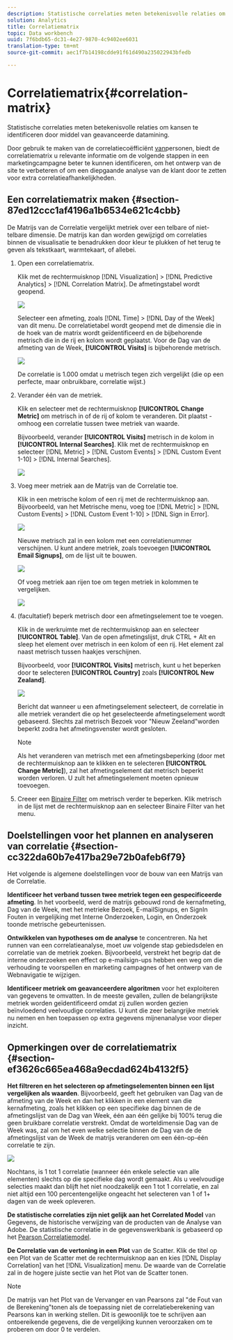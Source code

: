 ```yaml
---
description: Statistische correlaties meten betekenisvolle relaties om kansen te identificeren door middel van geavanceerde datamining.
solution: Analytics
title: Correlatiematrix
topic: Data workbench
uuid: 7f6bdb65-dc31-4e27-9870-4c9402ee6031
translation-type: tm+mt
source-git-commit: aec1f7b14198cdde91f61d490a235022943bfedb

---
```



# Correlatiematrix{#correlation-matrix}

Statistische correlaties meten betekenisvolle relaties om kansen te identificeren door middel van geavanceerde datamining.

Door gebruik te maken van de correlatiecoëfficiënt [van](../../../../home/c-get-started/c-analysis-vis/c-correlation-analysis/c-correlation-pearsons.md#concept-5996cb8c89fd4df5b47b7318e7a1d29c)personen, biedt de correlatiematrix u relevante informatie om de volgende stappen in een marketingcampagne beter te kunnen identificeren, om het ontwerp van de site te verbeteren of om een diepgaande analyse van de klant door te zetten voor extra correlatieafhankelijkheden.

## Een correlatiematrix maken {#section-87ed12ccc1af4196a1b6534e621c4cbb}

De Matrijs van de Correlatie vergelijkt metriek over een telbare of niet-telbare dimensie. De matrijs kan dan worden gewijzigd om correlaties binnen de visualisatie te benadrukken door kleur te plukken of het terug te geven als tekstkaart, warmtekaart, of allebei.

1. Open een correlatiematrix.

   Klik met de rechtermuisknop [!DNL Visualization] > [!DNL Predictive Analytics] > [!DNL Correlation Matrix]. De afmetingstabel wordt geopend.

   ![](assets/correlation_matrix_2.png)

   Selecteer een afmeting, zoals [!DNL Time] > [!DNL Day of the Week] van dit menu. De correlatietabel wordt geopend met de dimensie die in de hoek van de matrix wordt geïdentificeerd en de bijbehorende metrisch die in de rij en kolom wordt geplaatst. Voor de Dag van de afmeting van de Week, **[!UICONTROL Visits]** is bijbehorende metrisch.

   ![](assets/correlation_matrix_1.png)

   De correlatie is 1.000 omdat u metrisch tegen zich vergelijkt (die op een perfecte, maar onbruikbare, correlatie wijst.)

1. Verander één van de metriek.

   Klik en selecteer met de rechtermuisknop **[!UICONTROL Change Metric]** om metrisch in of de rij of kolom te veranderen. Dit plaatst - omhoog een correlatie tussen twee metriek van waarde.

   Bijvoorbeeld, verander **[!UICONTROL Visits]** metrisch in de kolom in **[!UICONTROL Internal Searches]**. Klik met de rechtermuisknop en selecteer [!DNL Metric] > [!DNL Custom Events] > [!DNL Custom Event 1-10] > [!DNL Internal Searches].

   ![](assets/correlation_matrix_change_metric.png)

1. Voeg meer metriek aan de Matrijs van de Correlatie toe.

   Klik in een metrische kolom of een rij met de rechtermuisknop aan. Bijvoorbeeld, van het Metrische menu, voeg toe [!DNL Metric] > [!DNL Custom Events] > [!DNL Custom Event 1-10] > [!DNL Sign in Error].

   ![](assets/correlation_matrix_11.png)

   Nieuwe metrisch zal in een kolom met een correlatienummer verschijnen. U kunt andere metriek, zoals toevoegen **[!UICONTROL Email Signups]**, om de lijst uit te bouwen.

   ![](assets/correlation_matrix_6.png)

   Of voeg metriek aan rijen toe om tegen metriek in kolommen te vergelijken.

   ![](assets/correlation_matrix_add_metric.png)

1. (facultatief) beperk metrisch door een afmetingselement toe te voegen.

   Klik in de werkruimte met de rechtermuisknop aan en selecteer **[!UICONTROL Table]**. Van de open afmetingslijst, druk CTRL + Alt en sleep het element over metrisch in een kolom of een rij. Het element zal naast metrisch tussen haakjes verschijnen.

   Bijvoorbeeld, voor **[!UICONTROL Visits]** metrisch, kunt u het beperken door te selecteren **[!UICONTROL Country]** zoals **[!UICONTROL New Zealand]**.

   ![](assets/correlation_matrix_dim_element.png)

   Bericht dat wanneer u een afmetingselement selecteert, de correlatie in alle metriek verandert die op het geselecteerde afmetingselement wordt gebaseerd. Slechts zal metrisch Bezoek voor &quot;Nieuw Zeeland&quot;worden beperkt zodra het afmetingsvenster wordt gesloten.

   >[!NOTE]
   >
   >Als het veranderen van metrisch met een afmetingsbeperking (door met de rechtermuisknop aan te klikken en te selecteren **[!UICONTROL Change Metric]**), zal het afmetingselement dat metrisch beperkt worden verloren. U zult het afmetingselement moeten opnieuw toevoegen.

1. Creeer een [Binaire Filter](../../../../home/c-get-started/c-analysis-vis/c-correlation-analysis/c-correlation-binary-filter.md#concept-24e1daff43c540f69019f236976da31c) om metrisch verder te beperken. Klik metrisch in de lijst met de rechtermuisknop aan en selecteer Binaire Filter van het menu.

## Doelstellingen voor het plannen en analyseren van correlatie {#section-cc322da60b7e417ba29e72b0afeb6f79}

Het volgende is algemene doelstellingen voor de bouw van een Matrijs van de Correlatie.

**Identificeer het verband tussen twee metriek tegen een gespecificeerde afmeting**. In het voorbeeld, werd de matrijs gebouwd rond de kernafmeting, Dag van de Week, met het metrieke Bezoek, E-mailSignups, en SignIn Fouten in vergelijking met Interne Onderzoeken, Login, en Onderzoek toonde metrische gebeurtenissen.

**Ontwikkelen van hypotheses om de analyse** te concentreren. Na het runnen van een correlatieanalyse, moet uw volgende stap gebiedsdelen en correlatie van de metriek zoeken. Bijvoorbeeld, verstrekt het begrip dat de interne onderzoeken een effect op e-mailsign-ups hebben een weg om die verhouding te voorspellen en marketing campagnes of het ontwerp van de Webnavigatie te wijzigen.

**Identificeer metriek om geavanceerdere algoritmen** voor het exploiteren van gegevens te omvatten. In de meeste gevallen, zullen de belangrijkste metriek worden geïdentificeerd omdat zij zullen worden gezien beïnvloedend veelvoudige correlaties. U kunt die zeer belangrijke metriek nu nemen en hen toepassen op extra gegevens mijnenanalyse voor dieper inzicht.

## Opmerkingen over de correlatiematrix {#section-ef3626c665ea468a9ecdad624b4132f5}

**Het filtreren en het selecteren op afmetingselementen binnen een lijst vergelijken als waarden**. Bijvoorbeeld, geeft het gebruiken van Dag van de afmeting van de Week en dan het klikken in een element van die kernafmeting, zoals het klikken op een specifieke dag binnen de de afmetingslijst van de Dag van Week, één aan één gelijke bij 100% terug die geen bruikbare correlatie verstrekt. Omdat de worteldimensie Dag van de Week was, zal om het even welke selectie binnen de Dag van de de afmetingslijst van de Week de matrijs veranderen om een één-op-één correlatie te zijn.

![](assets/correlation_matrix_10.png)

Nochtans, is 1 tot 1 correlatie (wanneer één enkele selectie van alle elementen) slechts op die specifieke dag wordt gemaakt. Als u veelvoudige selecties maakt dan blijft het niet noodzakelijk een 1 tot 1 correlatie, en zal niet altijd een 100 percentengelijke ongeacht het selecteren van 1 of 1+ dagen van de week opleveren.

**De statistische correlaties zijn niet gelijk aan het Correlated Model** van Gegevens, de historische verwijzing van de producten van de Analyse van Adobe. De statistische correlatie in de gegevenswerkbank is gebaseerd op het [Pearson Correlatiemodel](../../../../home/c-get-started/c-analysis-vis/c-correlation-analysis/c-correlation-pearsons.md#concept-5996cb8c89fd4df5b47b7318e7a1d29c).

**De Correlatie van de vertoning in een Plot** van de Scatter. Klik de titel op een Plot van de Scatter met de rechtermuisknop aan en kies [!DNL Display Correlation] van het [!DNL Visualization] menu. De waarde van de Correlatie zal in de hogere juiste sectie van het Plot van de Scatter tonen.

>[!NOTE]
>
>De matrijs van het Plot van de Vervanger en van Pearsons zal &quot;de Fout van de Berekening&quot;tonen als de toepassing niet de correlatieberekening van Pearsons kan in werking stellen. Dit is gewoonlijk toe te schrijven aan ontoereikende gegevens, die de vergelijking kunnen veroorzaken om te proberen om door 0 te verdelen.
